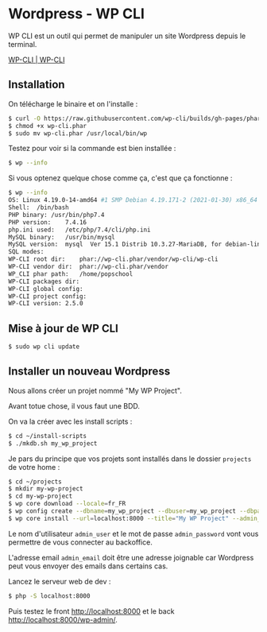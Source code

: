 # Wordpress - WP CLI

WP CLI est un outil qui permet de manipuler un site Wordpress depuis le terminal.

[WP-CLI | WP-CLI](https://wp-cli.org/)

## Installation

On télécharge le binaire et on l'installe :

```bash
$ curl -O https://raw.githubusercontent.com/wp-cli/builds/gh-pages/phar/wp-cli.phar
$ chmod +x wp-cli.phar
$ sudo mv wp-cli.phar /usr/local/bin/wp
```

Testez pour voir si la commande est bien installée :

```bash
$ wp --info
```

Si vous optenez quelque chose comme ça, c'est que ça fonctionne :

```bash
$ wp --info
OS:	Linux 4.19.0-14-amd64 #1 SMP Debian 4.19.171-2 (2021-01-30) x86_64
Shell:	/bin/bash
PHP binary:	/usr/bin/php7.4
PHP version:	7.4.16
php.ini used:	/etc/php/7.4/cli/php.ini
MySQL binary:	/usr/bin/mysql
MySQL version:	mysql  Ver 15.1 Distrib 10.3.27-MariaDB, for debian-linux-gnu (x86_64) using readline 5.2
SQL modes:	
WP-CLI root dir:	phar://wp-cli.phar/vendor/wp-cli/wp-cli
WP-CLI vendor dir:	phar://wp-cli.phar/vendor
WP_CLI phar path:	/home/popschool
WP-CLI packages dir:	
WP-CLI global config:	
WP-CLI project config:	
WP-CLI version:	2.5.0
```

## Mise à jour de WP CLI

```bash
$ sudo wp cli update
```

## Installer un nouveau Wordpress

Nous allons créer un projet nommé "My WP Project".

Avant totue chose, il vous faut une BDD.

On va la créer avec les install scripts :

```bash
$ cd ~/install-scripts
$ ./mkdb.sh my_wp_project
```

Je pars du principe que vos projets sont installés dans le dossier `projects` de votre home :

```bash
$ cd ~/projects
$ mkdir my-wp-project
$ cd my-wp-project
$ wp core download --locale=fr_FR
$ wp config create --dbname=my_wp_project --dbuser=my_wp_project --dbpass=123 --locale=fr_FR
$ wp core install --url=localhost:8000 --title="My WP Project" --admin_user=admin --admin_password=123 --admin_email=info@example.com
```

Le nom d'utilisateur `admin_user` et le mot de passe `admin_password` vont vous permettre de vous connecter au backoffice.

L'adresse email `admin_email` doit être une adresse joignable car Wordpress peut vous envoyer des emails dans certains cas.

Lancez le serveur web de dev :

```bash
$ php -S localhost:8000
```

Puis testez le front [http://localhost:8000](http://localhost:8000) et le back [http://localhost:8000/wp-admin/](http://localhost:8000/wp-admin/).

